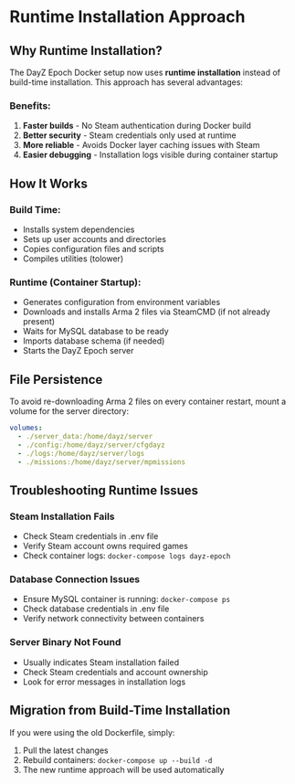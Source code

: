 # Runtime Installation Approach

## Why Runtime Installation?

The DayZ Epoch Docker setup now uses **runtime installation** instead of build-time installation. This approach has several advantages:

### Benefits:
1. **Faster builds** - No Steam authentication during Docker build
2. **Better security** - Steam credentials only used at runtime
3. **More reliable** - Avoids Docker layer caching issues with Steam
4. **Easier debugging** - Installation logs visible during container startup

## How It Works

### Build Time:
- Installs system dependencies
- Sets up user accounts and directories  
- Copies configuration files and scripts
- Compiles utilities (tolower)

### Runtime (Container Startup):
- Generates configuration from environment variables
- Downloads and installs Arma 2 files via SteamCMD (if not already present)
- Waits for MySQL database to be ready
- Imports database schema (if needed)
- Starts the DayZ Epoch server

## File Persistence

To avoid re-downloading Arma 2 files on every container restart, mount a volume for the server directory:

```yaml
volumes:
  - ./server_data:/home/dayz/server
  - ./config:/home/dayz/server/cfgdayz
  - ./logs:/home/dayz/server/logs
  - ./missions:/home/dayz/server/mpmissions
```

## Troubleshooting Runtime Issues

### Steam Installation Fails
- Check Steam credentials in .env file
- Verify Steam account owns required games
- Check container logs: `docker-compose logs dayz-epoch`

### Database Connection Issues  
- Ensure MySQL container is running: `docker-compose ps`
- Check database credentials in .env file
- Verify network connectivity between containers

### Server Binary Not Found
- Usually indicates Steam installation failed
- Check Steam credentials and account ownership
- Look for error messages in installation logs

## Migration from Build-Time Installation

If you were using the old Dockerfile, simply:

1. Pull the latest changes
2. Rebuild containers: `docker-compose up --build -d`
3. The new runtime approach will be used automatically
